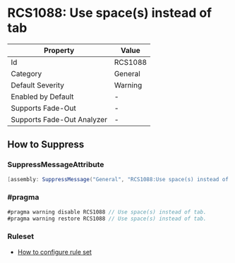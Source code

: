 # RCS1088: Use space\(s\) instead of tab

| Property                    | Value   |
| --------------------------- | ------- |
| Id                          | RCS1088 |
| Category                    | General |
| Default Severity            | Warning |
| Enabled by Default          | \-      |
| Supports Fade\-Out          | \-      |
| Supports Fade\-Out Analyzer | \-      |

## How to Suppress

### SuppressMessageAttribute

```csharp
[assembly: SuppressMessage("General", "RCS1088:Use space(s) instead of tab.", Justification = "<Pending>")]
```

### \#pragma

```csharp
#pragma warning disable RCS1088 // Use space(s) instead of tab.
#pragma warning restore RCS1088 // Use space(s) instead of tab.
```

### Ruleset

* [How to configure rule set](../HowToConfigureAnalyzers.md)
